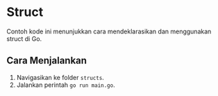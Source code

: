 # Struct

Contoh kode ini menunjukkan cara mendeklarasikan dan menggunakan struct di Go.

## Cara Menjalankan

1. Navigasikan ke folder `structs`.
2. Jalankan perintah `go run main.go`.